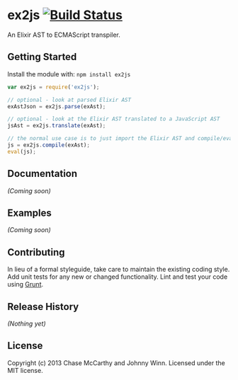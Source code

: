 # ex2js [![Build Status](https://secure.travis-ci.org/code0100fun/ex2js.png?branch=master)](http://travis-ci.org/code0100fun/ex2js)

An Elixir AST to ECMAScript transpiler.

## Getting Started
Install the module with: `npm install ex2js`

```javascript
var ex2js = require('ex2js');

// optional - look at parsed Elixir AST
exAstJson = ex2js.parse(exAst);

// optional - look at the Elixir AST translated to a JavaScript AST
jsAst = ex2js.translate(exAst);

// the normal use case is to just import the Elixir AST and compile/eval it
js = ex2js.compile(exAst);
eval(js);
```

## Documentation
_(Coming soon)_

## Examples
_(Coming soon)_

## Contributing
In lieu of a formal styleguide, take care to maintain the existing coding style. Add unit tests for any new or changed functionality. Lint and test your code using [Grunt](http://gruntjs.com/).

## Release History
_(Nothing yet)_

## License
Copyright (c) 2013 Chase McCarthy and Johnny Winn. Licensed under the MIT license.
